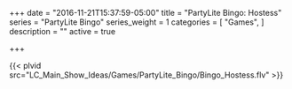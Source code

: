 +++
date = "2016-11-21T15:37:59-05:00"
title = "PartyLite Bingo: Hostess"
series = "PartyLite Bingo"
series_weight = 1
categories = [
  "Games",
]
description = ""
active = true

+++

{{< plvid src="LC_Main_Show_Ideas/Games/PartyLite_Bingo/Bingo_Hostess.flv" >}}

